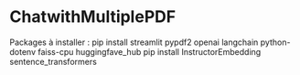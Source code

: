# ChatwithMultiplePDF

Packages à installer :
pip install streamlit pypdf2 openai langchain python-dotenv faiss-cpu huggingfave_hub
pip install InstructorEmbedding sentence_transformers
